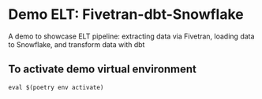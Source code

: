 # Demo ELT: Fivetran-dbt-Snowflake
A demo to showcase ELT pipeline: extracting data via Fivetran, loading data to Snowflake, and transform data with dbt

## To activate demo virtual environment
```
eval $(poetry env activate)
```
